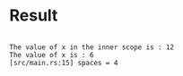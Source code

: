 # Result

```

The value of x in the inner scope is : 12
The value of x is : 6
[src/main.rs:15] spaces = 4

```
